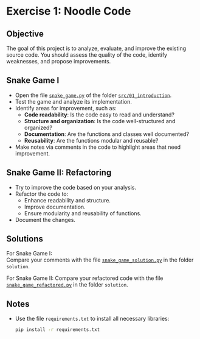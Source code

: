 # Exercise 1: Noodle Code

## Objective
The goal of this project is to analyze, evaluate, and improve the existing source code. You should assess the quality of the code, identify weaknesses, and propose improvements.

## Snake Game I
- Open the file [`snake_game.py`](./exercises/snake_game.py) of the folder [`src/01_introduction`](./).
- Test the game and analyze its implementation.
- Identify areas for improvement, such as:
  - **Code readability**: Is the code easy to read and understand?
  - **Structure and organization**: Is the code well-structured and organized?
  - **Documentation**: Are the functions and classes well documented?
  - **Reusability**: Are the functions modular and reusable?
- Make notes via comments in the code to highlight areas that need improvement.

## Snake Game II: Refactoring
- Try to improve the code based on your analysis.
- Refactor the code to:
  - Enhance readability and structure.
  - Improve documentation.
  - Ensure modularity and reusability of functions.
- Document the changes.

## Solutions
For Snake Game I:  
Compare your comments with the file [`snake_game_solution.py`](./solutions/snake_game_solution.py) in the folder `solution`.

For Snake Game II:
Compare your refactored code with the file [`snake_game_refactored.py`](./solutions/snake_game_clean.py) in the folder `solution`.


## Notes
- Use the file `requirements.txt` to install all necessary libraries:
  ```bash
  pip install -r requirements.txt